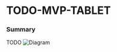 # TODO-MVP-TABLET

### Summary

TODO
<img src="https://github.com/googlesamples/android-architecture/wiki/images/mvp.png" alt="Diagram"/>


